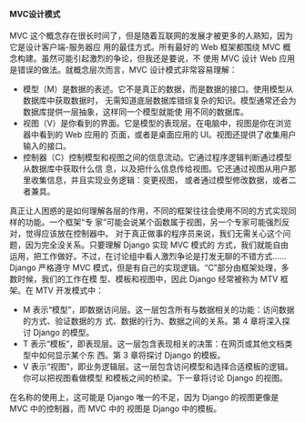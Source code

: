 #### MVC设计模式


MVC 这个概念存在很长时间了，但是随着互联网的发展才被更多的人熟知，因为它是设计客户端-服务器应
用的最佳方式。所有最好的 Web 框架都围绕 MVC 概念构建。虽然可能引起激烈的争论，但我还是要说，不
使用 MVC 设计 Web 应用是错误的做法。就概念层次而言，MVC 设计模式非常容易理解：

* 模型（M）是数据的表述。它不是真正的数据，而是数据的接口。使用模型从数据库中获取数据时，
无需知道底层数据库错综复杂的知识。模型通常还会为数据库提供一层抽象，这样同一个模型就能使
用不同的数据库。
* 视图（V）是你看到的界面。它是模型的表现层。在电脑中，视图是你在浏览器中看到的 Web 应用的
页面，或者是桌面应用的 UI。视图还提供了收集用户输入的接口。
* 控制器（C）控制模型和视图之间的信息流动。它通过程序逻辑判断通过模型从数据库中获取什么信
息，以及把什么信息传给视图。它还通过视图从用户那里收集信息，并且实现业务逻辑：变更视图，
或者通过模型修改数据，或者二者兼具。

真正让人困惑的是如何理解各层的作用，不同的框架往往会使用不同的方式实现同样的功能。一个框架“专
家”可能会说某个函数属于视图，另一个专家可能强烈反对，觉得应该放在控制器中。
对于真正做事的程序员来说，我们无需关心这个问题，因为完全没关系。只要理解 Django 实现 MVC 模式的
方式，我们就能自由运用，把工作做好。不过，在讨论组中看人激烈争论是打发无聊的不错方式……
Django 严格遵守 MVC 模式，但是有自己的实现逻辑。“C”部分由框架处理，多数时候，我们的工作在模
型、模板和视图中，因此 Django 经常被称为 MTV 框架。在 MTV 开发模式中：
* M 表示“模型”，即数据访问层。这一层包含所有与数据相关的功能：访问数据的方式、验证数据的方
式、数据的行为、数据之间的关系。第 4 章将深入探讨 Django 的模型。
* T 表示“模板”，即表现层。这一层包含表现相关的决策：在网页或其他文档类型中如何显示某个东
西。第 3 章将探讨 Django 的模板。
* V 表示“视图”，即业务逻辑层。这一层包含访问模型和选择合适模板的逻辑。你可以把视图看做模型
和模板之间的桥梁。下一章将讨论 Django 的视图。

在名称的使用上，这可能是 Django 唯一的不足，因为 Django 的视图更像是 MVC 中的控制器，而 MVC 中的
视图是 Django 中的模板。